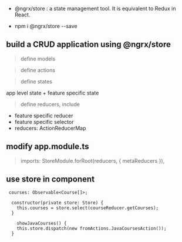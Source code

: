 - @ngrx/store : a state management tool. It is equivalent to Redux in React.

- npm i @ngrx/store --save

## build a CRUD application using @ngrx/store

> define models

> define actions

> define states

app level state + feature specific state

> define reducers, include

- feature specific reducer
- feature specific selector
- reducers: ActionReducerMap

## modify app.module.ts

> imports: StoreModule.forRoot(reducers, { metaReducers }),

## use store in component

```
 courses: Observable<Course[]>;

  constructor(private store: Store) {
    this.courses = store.select(courseReducer.getCourses);
  }

    showJavaCourses() {
    this.store.dispatch(new fromActions.JavaCoursesAction());
  }
```
